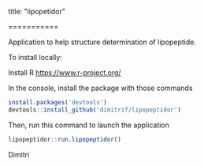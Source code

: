 title: "lipopetidor"

===========

Application to help structure determination of lipopeptide.

To install locally:

Install R
https://www.r-project.org/

In the console, install the package with those commands
```r
install.packages('devtools')
devtools::install_github('dimitrif/lipopeptidor')
```

Then, run this command to launch the application
```r
lipopeptidor::run.lipopeptidor()
```


Dimitri
